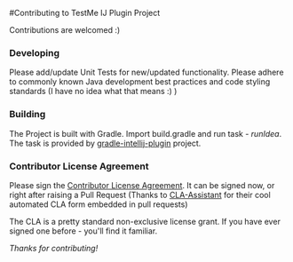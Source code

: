 #Contributing to TestMe IJ Plugin Project

Contributions are welcomed :)

### Developing
Please add/update Unit Tests for new/updated functionality. Please adhere to commonly known Java development best practices and code styling standards (I have no idea what that means :) ) 


### Building

The Project is built with Gradle. Import build.gradle and run task - _runIdea_. The task is provided by [gradle-intellij-plugin](https://github.com/JetBrains/gradle-intellij-plugin) project.  


### Contributor License Agreement

Please sign the [Contributor License Agreement](https://cla-assistant.io/wrdv/testme-idea). 
It can be signed now, or right after raising a Pull Request (Thanks to [CLA-Assistant](https://github.com/cla-assistant/cla-assistant) for their cool automated CLA form embedded in pull requests)
 
The CLA is a pretty standard non-exclusive license grant. If you have ever signed one before - you'll find it familiar.

*Thanks for contributing!*